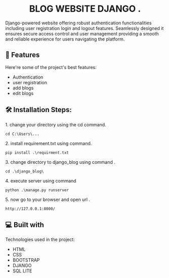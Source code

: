 <h1 align="center" id="title">BLOG WEBSITE DJANGO .</h1>

<p id="description">Django-powered website offering robust authentication functionalities including user registration login and logout features. Seamlessly designed it ensures secure access control and user management providing a smooth and reliable experience for users navigating the platform.</p>

  
  
<h2>🧐 Features</h2>

Here're some of the project's best features:

*   Authentication
*   user registration
*   add blogs
*   edit blogs

<h2>🛠️ Installation Steps:</h2>

<p>1. change your directory using the cd command.</p>

```
cd C:\Users\...
```

<p>2. install requirement.txt using command.</p>

```
pip install .\requirment.txt
```

<p>3. change directory to django_blog using command .</p>

```
cd .\django_blog\
```

<p>4. execute server using command</p>

```
python .\manage.py runserver
```

<p>5. now go to your browser and open url .</p>

```
http://127.0.0.1:8000/
```

  
  
<h2>💻 Built with</h2>

Technologies used in the project:

*   HTML
*   CSS
*   BOOTSTRAP
*   DJANGO
*   SQL LITE
